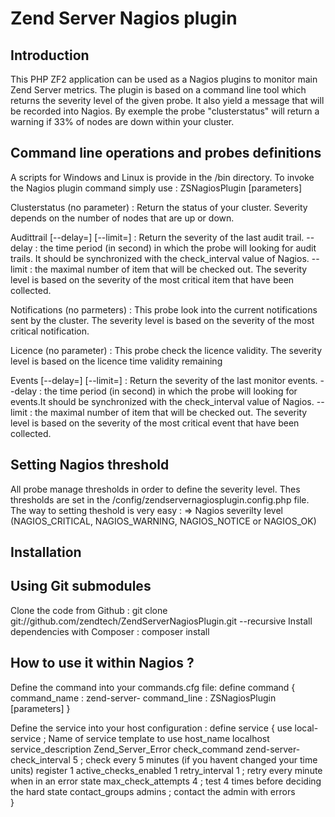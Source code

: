 Zend Server Nagios plugin
=======================

Introduction
------------
This PHP ZF2 application can be used as a Nagios plugins to monitor main Zend Server metrics.
The plugin is based on a command line tool which returns the severity level of the given probe. 
It also yield a message that will be recorded into Nagios.
By exemple the probe "clusterstatus" will return a warning if 33% of nodes are down within your cluster.

Command line operations and probes definitions
----------------------------------------------
A scripts for Windows and Linux is provide in the /bin directory.
To invoke the Nagios plugin command simply use :
    ZSNagiosPlugin <probe> [parameters]

Clusterstatus (no parameter) : 
Return the status of your cluster. Severity depends on the number of nodes that are up or down.

Audittrail [--delay=] [--limit=] :
Return the severity of the last audit trail.
--delay : the time period (in second) in which the probe will looking for audit trails. It should be synchronized with the check_interval value of Nagios.
--limit : the maximal number of item that will be checked out.
The severity level is based on the severity of the most critical item that have been collected.

Notifications (no parmeters) :
This probe look into the current notifications sent by the cluster.
The severity level is based on the severity of the most critical notification.

Licence (no parameter) :
This probe check the licence validity.
The severity level is based on the licence time validity remaining

Events [--delay=] [--limit=] :
Return the severity of the last monitor events.
--delay : the time period (in second) in which the probe will looking for events.It should be synchronized with the check_interval value of Nagios.
--limit : the maximal number of item that will be checked out.
The severity level is based on the severity of the most critical event that have been collected.


Setting Nagios threshold
------------------------
All probe manage thresholds in order to define the severity level.
Thes thresholds are set in the /config/zendservernagiosplugin.config.php file.
The way to setting theshold is very easy :
<thresholdValue> => Nagios severilty level (NAGIOS_CRITICAL, NAGIOS_WARNING, NAGIOS_NOTICE or NAGIOS_OK)


Installation
------------

Using Git submodules
--------------------
Clone the code from Github :
    git clone git://github.com/zendtech/ZendServerNagiosPlugin.git --recursive
Install dependencies with Composer : 
	composer install

How to use it within Nagios ?
---------------------------
Define the command  into your commands.cfg file: 
    define command {
	    command_name : zend-server-<probe>
	    command_line : ZSNagiosPlugin <probe> [parameters]
    }
    
Define the service into your host configuration : 
    define service {
        use                             local-service ; Name of service template to use
        host_name                       localhost
        service_description             Zend_Server_Error
        check_command                   zend-server-<probe>
        check_interval                  5 ; check every 5 minutes (if you havent changed your time units)
        register                        1
        active_checks_enabled           1
        retry_interval                  1 ; retry every minute when in an error state
        max_check_attempts              4 ; test 4 times before deciding the hard state
        contact_groups                  admins ; contact the admin with errors	
    }   
    
    
    
    